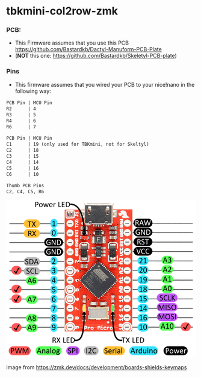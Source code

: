 # tbkmini-col2row-zmk

### PCB:
- This Firmware assumes that you use this PCB https://github.com/Bastardkb/Dactyl-Manuform-PCB-Plate
- 
    (**NOT** this one: https://github.com/Bastardkb/Skeletyl-PCB-plate)

### Pins

- This firmware assumes that you wired your PCB to your nice!nano in the following way:

```
PCB Pin | MCU Pin
R2      | 4
R3      | 5
R4      | 6
R6      | 7
```

```
PCB Pin | MCU Pin
C1      | 19 (only used for TBKmini, not for Skeltyl)
C2      | 18
C3      | 15
C4      | 14
C5      | 16
C6      | 10
```

```
Thumb PCB Pins
C2, C4, C5, R6
```

![Drag Racing](assets/pro-micro-pins-labelled.png)

image from https://zmk.dev/docs/development/boards-shields-keymaps